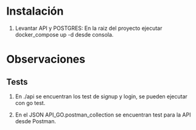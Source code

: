 # Instalación

1. Levantar API y POSTGRES:
En la raiz del proyecto ejecutar docker_compose up -d desde consola.

# Observaciones

## Tests
1. En ./api se encuentran los test de signup y login, se pueden ejecutar con go test.

2. En el JSON API_GO.postman_collection se encuentran test para la API desde Postman.